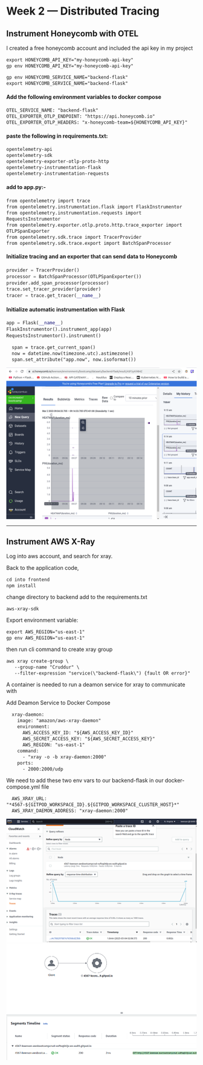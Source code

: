# Week 2 — Distributed Tracing

## Instrument Honeycomb with OTEL
I created  a free honeycomb account and included the api key in my project

```
export HONEYCOMB_API_KEY="my-honeycomb-api-key"
gp env HONEYCOMB_API_KEY="my-honeycomb-api-key"
```
```
gp env HONEYCOMB_SERVICE_NAME="backend-flask"
export HONEYCOMB_SERVICE_NAME="backend-flask"
```

#### Add the following environment variables to docker compose
```
OTEL_SERVICE_NAME: "backend-flask"
OTEL_EXPORTER_OTLP_ENDPOINT: "https://api.honeycomb.io"
OTEL_EXPORTER_OTLP_HEADERS: "x-honeycomb-team=${HONEYCOMB_API_KEY}"
```
#### paste the following in requirements.txt:
```
opentelemetry-api 
opentelemetry-sdk 
opentelemetry-exporter-otlp-proto-http 
opentelemetry-instrumentation-flask 
opentelemetry-instrumentation-requests
```

#### add to app.py:-
```
from opentelemetry import trace
from opentelemetry.instrumentation.flask import FlaskInstrumentor
from opentelemetry.instrumentation.requests import RequestsInstrumentor
from opentelemetry.exporter.otlp.proto.http.trace_exporter import OTLPSpanExporter
from opentelemetry.sdk.trace import TracerProvider
from opentelemetry.sdk.trace.export import BatchSpanProcessor
```

#### Initialize tracing and an exporter that can send data to Honeycomb
```python
provider = TracerProvider()
processor = BatchSpanProcessor(OTLPSpanExporter())
provider.add_span_processor(processor)
trace.set_tracer_provider(provider)
tracer = trace.get_tracer(__name__)
```

#### Initialize automatic instrumentation with Flask
```python
app = Flask(__name__)
FlaskInstrumentor().instrument_app(app)
RequestsInstrumentor().instrument()
```


      span = trace.get_current_span()
      now = datetime.now(timezone.utc).astimezone()
      span.set_attribute("app.now", now.isoformat())


![Proof of honeycomb instrumentation](assets/HONEYCOMB.png)

***
## Instrument AWS X-Ray
Log into aws account, and search for xray.

Back to the application code,
```
cd into frontend
npm install
```
change directory to backend add to the requirements.txt

```
aws-xray-sdk
```
Export environment variable:
```
export AWS_REGION="us-east-1"
gp env AWS_REGION="us-east-1"
```
then run cli command to create xray group
```
aws xray create-group \
   --group-name "Cruddur" \
   --filter-expression "service(\"backend-flask\") {fault OR error}"
```

A container is needed to run a deamon service for xray to communicate with 

Add Deamon Service to Docker Compose
```
  xray-daemon:
    image: "amazon/aws-xray-daemon"
    environment:
      AWS_ACCESS_KEY_ID: "${AWS_ACCESS_KEY_ID}"
      AWS_SECRET_ACCESS_KEY: "${AWS_SECRET_ACCESS_KEY}"
      AWS_REGION: "us-east-1"
    command:
      - "xray -o -b xray-daemon:2000"
    ports:
      - 2000:2000/udp
```

We need to add these two env vars to our backend-flask in our docker-compose.yml file

      AWS_XRAY_URL: "*4567-${GITPOD_WORKSPACE_ID}.${GITPOD_WORKSPACE_CLUSTER_HOST}*"
      AWS_XRAY_DAEMON_ADDRESS: "xray-daemon:2000"


![cruddur xray traces from my account](assets/xray-trace.png)
![cruddur xray traces from my account](assets/xray-trace2.png)







